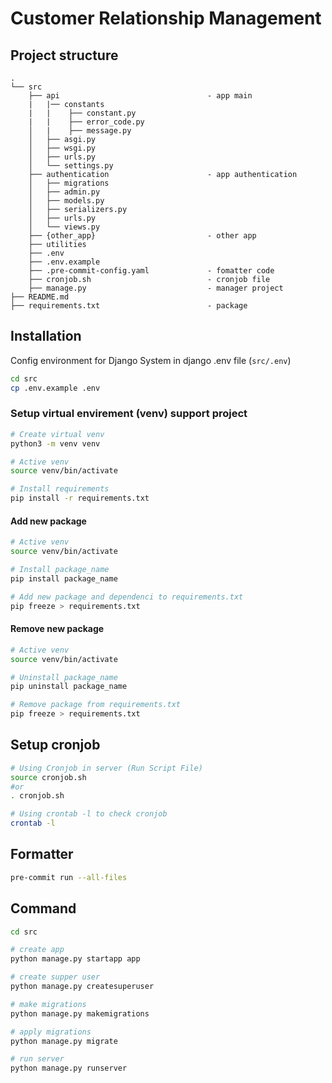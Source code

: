 # Customer Relationship Management

## Project structure

```shell
.
└── src
    ├── api                                 - app main
    |   |── constants
    |   |    ├── constant.py
    |   |    ├── error_code.py
    │   |    ├── message.py
    │   ├── asgi.py
    │   ├── wsgi.py
    │   ├── urls.py
    │   └── settings.py
    ├── authentication                      - app authentication
    │   ├── migrations
    │   ├── admin.py
    │   ├── models.py
    │   ├── serializers.py
    │   ├── urls.py
    │   └── views.py
    ├── {other_app}                         - other app
    ├── utilities
    ├── .env
    ├── .env.example
    ├── .pre-commit-config.yaml             - fomatter code
    ├── cronjob.sh                          - cronjob file
    ├── manage.py                           - manager project
├── README.md
├── requirements.txt                        - package
```

## Installation

Config environment for Django System in django .env file (`src/.env`)

```bash
cd src
cp .env.example .env
```
### Setup virtual envirement (venv) support project

```bash
# Create virtual venv
python3 -m venv venv

# Active venv
source venv/bin/activate

# Install requirements
pip install -r requirements.txt
```

#### Add new package
```bash
# Active venv
source venv/bin/activate

# Install package_name
pip install package_name

# Add new package and dependenci to requirements.txt
pip freeze > requirements.txt

```


#### Remove new package
```bash
# Active venv
source venv/bin/activate

# Uninstall package_name
pip uninstall package_name

# Remove package from requirements.txt
pip freeze > requirements.txt

```

## Setup cronjob
```bash
# Using Cronjob in server (Run Script File)
source cronjob.sh
#or
. cronjob.sh

# Using crontab -l to check cronjob
crontab -l
```

## Formatter

```bash
pre-commit run --all-files
```

## Command

```bash
cd src

# create app
python manage.py startapp app

# create supper user
python manage.py createsuperuser

# make migrations
python manage.py makemigrations

# apply migrations
python manage.py migrate

# run server
python manage.py runserver
```
